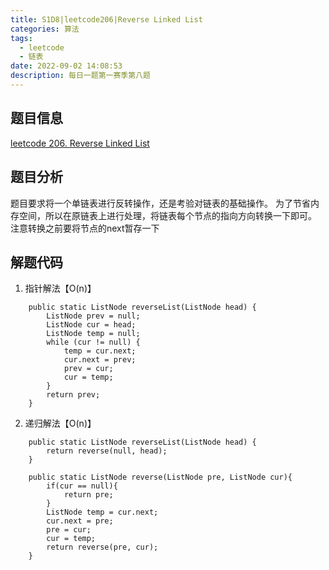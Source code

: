 ```yaml
---
title: S1D8|leetcode206|Reverse Linked List
categories: 算法
tags:
  - leetcode
  - 链表
date: 2022-09-02 14:08:53
description: 每日一题第一赛季第八题
---
```

## 题目信息
[leetcode 206. Reverse Linked List](https://leetcode.com/problems/reverse-linked-list/)
## 题目分析
题目要求将一个单链表进行反转操作，还是考验对链表的基础操作。
为了节省内存空间，所以在原链表上进行处理，将链表每个节点的指向方向转换一下即可。
注意转换之前要将节点的next暂存一下
## 解题代码

1. 指针解法【O(n)】
~~~
    public static ListNode reverseList(ListNode head) {
        ListNode prev = null;
        ListNode cur = head;
        ListNode temp = null;
        while (cur != null) {
            temp = cur.next;
            cur.next = prev;
            prev = cur;
            cur = temp;
        }
        return prev;
    }
~~~

2. 递归解法【O(n)】
~~~
    public static ListNode reverseList(ListNode head) {
        return reverse(null, head);
    }

    public static ListNode reverse(ListNode pre, ListNode cur){
        if(cur == null){
            return pre;
        }
        ListNode temp = cur.next;
        cur.next = pre;
        pre = cur;
        cur = temp;
        return reverse(pre, cur);
    }
~~~